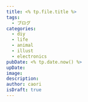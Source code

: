 ```yaml
---
title: <% tp.file.title %>
tags:
  - ブログ
categories:
  - diy
  - life
  - animal
  - illust
  - electronics
pubDate: <% tp.date.now() %>
upDate: 
image: 
description: 
author: caori
isDraft: true
---
```


